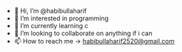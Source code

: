 - 👋 Hi, I’m @habibullaharif
- 👀 I’m interested in programming
- 🌱 I’m currently learning c
- 💞️ I’m looking to collaborate on anything if i can
- 📫 How to reach me -> habibullaharif2520@gmail.com

<!---
habibullah arif/C Programming Language is a ✨ special ✨ repository because its `README.md` (this file) appears on your GitHub profile.
You can click the Preview link to take a look at your changes.
--->
